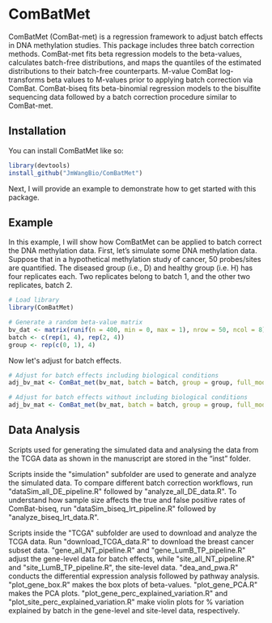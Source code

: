 
# ComBatMet

<!-- badges: start -->
<!-- badges: end -->

ComBatMet (ComBat-met) is a regression framework to adjust batch effects in DNA methylation studies. 
This package includes three batch correction methods. ComBat-met fits beta regression models to the 
beta-values, calculates batch-free distributions, and maps the quantiles of the estimated distributions 
to their batch-free counterparts. M-value ComBat log-transforms beta values to M-values prior to applying batch 
correction via ComBat. ComBat-biseq fits beta-binomial regression models to the bisulfite sequencing data 
followed by a batch correction procedure similar to ComBat-met.

## Installation

You can install ComBatMet like so:

``` r
library(devtools)
install_github("JmWangBio/ComBatMet")
```

Next, I will provide an example to demonstrate how to get started with this package.

## Example 

In this example, I will show how ComBatMet can be applied to batch correct the DNA methylation data. 
First, let’s simulate some DNA methylation data. Suppose that in a hypothetical methylation study of cancer, 
50 probes/sites are quantified. The diseased group (i.e., D) and healthy group (i.e. H) has four replicates each. 
Two replicates belong to batch 1, and the other two replicates, batch 2.

``` r
# Load library
library(ComBatMet)

# Generate a random beta-value matrix
bv_dat <- matrix(runif(n = 400, min = 0, max = 1), nrow = 50, ncol = 8)
batch <- c(rep(1, 4), rep(2, 4))
group <- rep(c(0, 1), 4)
```

Now let's adjust for batch effects.

``` r
# Adjust for batch effects including biological conditions
adj_bv_mat <- ComBat_met(bv_mat, batch = batch, group = group, full_mod = TRUE)

# Adjust for batch effects without including biological conditions
adj_bv_mat <- ComBat_met(bv_mat, batch = batch, group = group, full_mod = FALSE)
```

## Data Analysis

Scripts used for generating the simulated data and analysing the data 
from the TCGA data as shown in the manuscript are stored in the “inst” folder.

Scripts inside the "simulation" subfolder are used to generate and analyze the simulated data. 
To compare different batch correction workflows, run "dataSim_all_DE_pipeline.R" followed by 
"analyze_all_DE_data.R". To understand how sample size affects the true and false positive rates 
of ComBat-biseq, run "dataSim_biseq_lrt_pipeline.R" followed by "analyze_biseq_lrt_data.R".

Scripts inside the "TCGA" subfolder are used to download and analyze the TCGA data. 
Run "download_TCGA_data.R" to download the breast cancer subset data. "gene_all_NT_pipeline.R" and 
"gene_LumB_TP_pipeline.R" adjust the gene-level data for batch effects, while "site_all_NT_pipeline.R" 
and "site_LumB_TP_pipeline.R", the site-level data. "dea_and_pwa.R" conducts the differential expression 
analysis followed by pathway analysis. "plot_gene_box.R" makes the box plots of beta-values. "plot_gene_PCA.R" 
makes the PCA plots. "plot_gene_perc_explained_variation.R" and "plot_site_perc_explained_variation.R" make 
violin plots for % variation explained by batch in the gene-level and site-level data, respectively.
